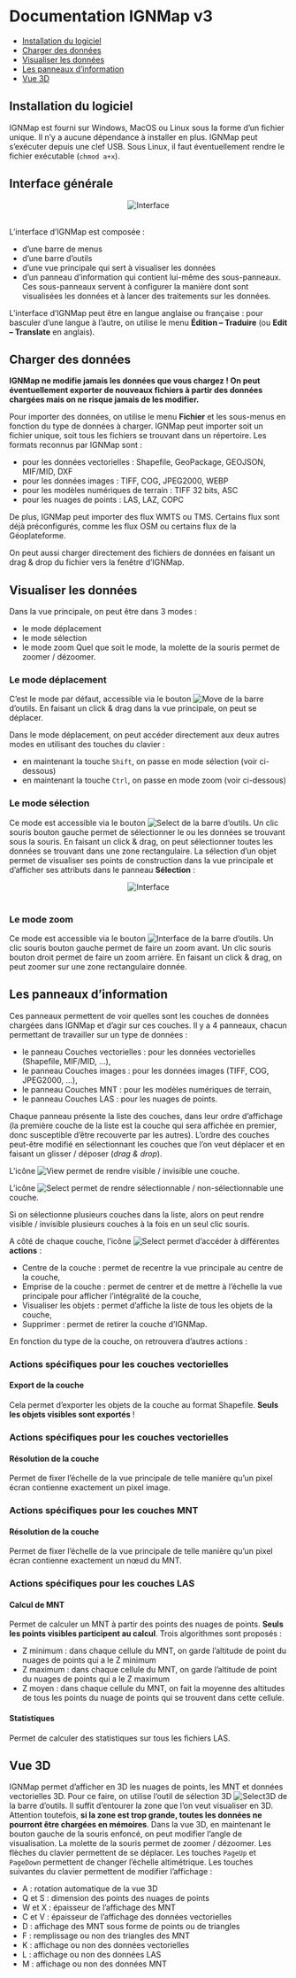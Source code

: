 # Documentation IGNMap v3

* <a href="https://github.com/IGNF/IGNMap/blob/master/Documentation/Documentation.md#installation-du-logiciel">Installation du logiciel</a>
* <a href="https://github.com/IGNF/IGNMap/blob/master/Documentation/Documentation.md#charger-des-donn%C3%A9es">Charger des données</a>
* <a href="https://github.com/IGNF/IGNMap/blob/master/Documentation/Documentation.md#visualiser-les-donn%C3%A9es">Visualiser les données</a>
* <a href="https://github.com/IGNF/IGNMap/blob/master/Documentation/Documentation.md#les-panneaux-dinformation">Les panneaux d’information</a>
* <a href="https://github.com/IGNF/IGNMap/blob/master/Documentation/Documentation.md#vue 3d">Vue 3D</a>

## Installation du logiciel
IGNMap est fourni sur Windows, MacOS ou Linux sous la forme d’un fichier unique. Il n’y a aucune dépendance à installer en plus.
IGNMap peut s’exécuter depuis une clef USB.
Sous Linux, il faut éventuellement rendre le fichier exécutable (`chmod a+x`).

## Interface générale
<div align="center">
<img alt="Interface" src="https://raw.githubusercontent.com/IGNF/IGNMap/master/Documentation/Images/Interface.png">
</div><br>

L’interface d’IGNMap est composée :
* d’une barre de menus
* d’une barre d’outils
* d’une vue principale qui sert à visualiser les données
* d’un panneau d’information qui contient lui-même des sous-panneaux. Ces sous-panneaux servent à configurer la manière dont sont visualisées les données et à lancer des traitements sur les données.

L’interface d’IGNMap peut être en langue anglaise ou française : pour basculer d’une langue à l’autre, on utilise le menu **Édition – Traduire** (ou **Edit – Translate** en anglais).

## Charger des données
**IGNMap ne modifie jamais les données que vous chargez ! On peut éventuellement exporter de nouveaux fichiers à partir des données chargées mais on ne risque jamais de les modifier.**

Pour importer des données, on utilise le menu **Fichier** et les sous-menus en fonction du type de données à charger.
IGNMap peut importer soit un fichier unique, soit tous les fichiers se trouvant dans un répertoire.
Les formats reconnus par IGNMap sont :
* pour les données vectorielles : Shapefile, GeoPackage, GEOJSON, MIF/MID, DXF
* pour les données images : TIFF, COG, JPEG2000, WEBP
* pour les modèles numériques de terrain : TIFF 32 bits, ASC
* pour les nuages de points : LAS, LAZ, COPC

De plus, IGNMap peut importer des flux WMTS ou TMS. Certains flux sont déjà préconfigurés, comme les flux OSM ou certains flux de la Géoplateforme.

On peut aussi charger directement des fichiers de données en faisant un drag & drop du fichier vers la fenêtre d’IGNMap.

## Visualiser les données
Dans la vue principale, on peut être dans 3 modes :
* le mode déplacement
* le mode sélection
* le mode zoom
Quel que soit le mode, la molette de la souris permet de zoomer / dézoomer.

### Le mode déplacement
C’est le mode par défaut, accessible via le bouton <img alt="Move" src="https://raw.githubusercontent.com/IGNF/IGNMap/master/Documentation/Images/Move.png"> de la barre d’outils.
En faisant un click & drag dans la vue principale, on peut se déplacer.

Dans le mode déplacement, on peut accéder directement aux deux autres modes en utilisant des touches du clavier :
* en maintenant la touche `Shift`, on passe en mode sélection (voir ci-dessous)
* en maintenant la touche `Ctrl`, on passe en mode zoom (voir ci-dessous)

### Le mode sélection
Ce mode est accessible via le bouton <img alt="Select" src="https://raw.githubusercontent.com/IGNF/IGNMap/master/Documentation/Images/Select.png"> de la barre d’outils.
Un clic souris bouton gauche permet de sélectionner le ou les données se trouvant sous la souris.
En faisant un click & drag, on peut sélectionner toutes les données se trouvant dans une zone rectangulaire.
La sélection d’un objet permet de visualiser ses points de construction dans la vue principale et d’afficher ses attributs dans le panneau **Sélection** :
<div align=center>
<img alt="Interface" src="https://raw.githubusercontent.com/IGNF/IGNMap/master/Documentation/Images/Selection.png">
</div><br>

### Le mode zoom
Ce mode est accessible via le bouton <img alt="Interface" src="https://raw.githubusercontent.com/IGNF/IGNMap/master/Documentation/Images/Zoom.png"> de la barre d’outils.
Un clic souris bouton gauche permet de faire un zoom avant.
Un clic souris bouton droit permet de faire un zoom arrière.
En faisant un click & drag, on peut zoomer sur une zone rectangulaire donnée.

## Les panneaux d’information
Ces panneaux permettent de voir quelles sont les couches de données chargées dans IGNMap et d’agir sur ces couches. Il y a 4 panneaux, chacun permettant de travailler sur un type de données :
* le panneau Couches vectorielles : pour les données vectorielles (Shapefile, MIF/MID, …),
* le panneau Couches images : pour les données images (TIFF, COG, JPEG2000, …),
* le panneau Couches MNT : pour les modèles numériques de terrain,
* le panneau Couches LAS : pour les nuages de points.

Chaque panneau présente la liste des couches, dans leur ordre d’affichage (la première couche de la liste est la couche qui sera affichée en premier, donc susceptible d’être recouverte par les autres).
L’ordre des couches peut-être modifié en sélectionnant les couches que l’on veut déplacer et en faisant un glisser / déposer (*drag & drop*).

L’icône <img alt="View" src="https://raw.githubusercontent.com/IGNF/IGNMap/master/Documentation/Images/View.png"> permet de rendre visible / invisible une couche.

L’icône <img alt="Select" src="https://raw.githubusercontent.com/IGNF/IGNMap/master/Documentation/Images/Selectable.png"> permet de rendre sélectionnable / non-sélectionnable une couche.

Si on sélectionne plusieurs couches dans la liste, alors on peut rendre visible / invisible plusieurs couches à la fois en un seul clic souris.

A côté de chaque couche, l’icône <img alt="Select" src="https://raw.githubusercontent.com/IGNF/IGNMap/master/Documentation/Images/Options.png"> permet d’accéder à différentes **actions** :
* Centre de la couche : permet de recentre la vue principale au centre de la couche,
* Emprise de la couche : permet de centrer et de mettre à l’échelle la vue principale pour afficher l’intégralité de la couche,
* Visualiser les objets : permet d’affiche la liste de tous les objets de la couche,
* Supprimer : permet de retirer la couche d’IGNMap.

En fonction du type de la couche, on retrouvera d’autres actions :

### Actions spécifiques pour les couches vectorielles
#### Export de la couche
Cela permet d’exporter les objets de la couche au format Shapefile. **Seuls les objets visibles sont exportés** !

### Actions spécifiques pour les couches vectorielles
#### Résolution de la couche
Permet de fixer l’échelle de la vue principale de telle manière qu’un pixel écran contienne exactement un pixel image.

### Actions spécifiques pour les couches MNT
#### Résolution de la couche
Permet de fixer l’échelle de la vue principale de telle manière qu’un pixel écran contienne exactement un nœud du MNT.

### Actions spécifiques pour les couches LAS
#### Calcul de MNT
Permet de calculer un MNT à partir des points des nuages de points. **Seuls les points visibles participent au calcul**.
Trois algorithmes sont proposés :
* Z minimum : dans chaque cellule du MNT, on garde l’altitude de point du nuages de points qui a le Z minimum
* Z maximum : dans chaque cellule du MNT, on garde l’altitude de point du nuages de points qui a le Z maximum
* Z moyen :  dans chaque cellule du MNT, on fait la moyenne des altitudes de tous les points du nuage de points qui se trouvent dans cette cellule.

#### Statistiques
Permet de calculer des statistiques sur tous les fichiers LAS.

## Vue 3D
IGNMap permet d’afficher en 3D les nuages de points, les MNT et données vectorielles 3D. Pour ce faire, on utilise l’outil de sélection 3D <img alt="Select3D" src="https://raw.githubusercontent.com/IGNF/IGNMap/master/Documentation/Images/Select3D.png"> de la barre d’outils.
Il suffit d’entourer la zone que l’on veut visualiser en 3D. Attention toutefois, **si la zone est trop grande, toutes les données ne pourront être chargées en mémoires**.
Dans la vue 3D, en maintenant le bouton gauche de la souris enfoncé, on peut modifier l’angle de visualisation.
La molette de la souris permet de zoomer / dézoomer.
Les flèches du clavier permettent de se déplacer.
Les touches `PageUp` et `PageDown` permettent de changer l’échelle altimétrique.
Les touches suivantes du clavier permettent de modifier l’affichage :
* A : rotation automatique de la vue 3D
* Q et S : dimension des points des nuages de points
* W et X : épaisseur de l’affichage des MNT
* C et V : épaisseur de l’affichage des données vectorielles
* D : affichage des MNT sous forme de points ou de triangles
* F : remplissage ou non des triangles des MNT
* K : affichage ou non des données vectorielles
* L : affichage ou non des données LAS
* M : affichage ou non des données MNT